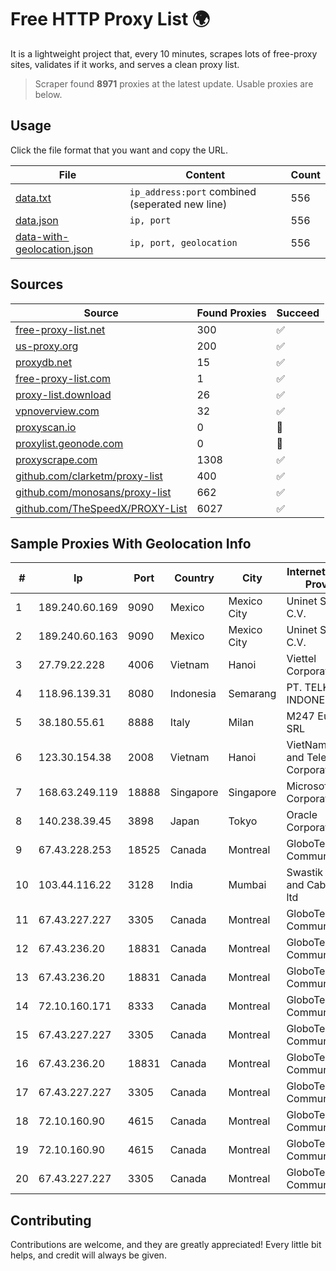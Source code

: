 
# Free HTTP Proxy List 🌍

It is a lightweight project that, every 10 minutes, scrapes lots of free-proxy sites, validates if it works, and serves a clean proxy list.


> Scraper found **8971** proxies at the latest update. Usable proxies are below.

## Usage

Click the file format that you want and copy the URL.


|File|Content|Count|
|----|-------|-----|
|[data.txt](https://raw.githubusercontent.com/themiralay/Proxy-List-World/master/data.txt)|`ip_address:port` combined (seperated new line)|556|
|[data.json](https://raw.githubusercontent.com/themiralay/Proxy-List-World/master/data.json)|`ip, port`|556|
|[data-with-geolocation.json](https://raw.githubusercontent.com/themiralay/Proxy-List-World/master/data-with-geolocation.json)|`ip, port, geolocation`|556|

## Sources

|Source|Found Proxies|Succeed|
|------|-------------|-------|
|[free-proxy-list.net](https://free-proxy-list.net)|300|✅|
|[us-proxy.org](https://www.us-proxy.org)|200|✅|
|[proxydb.net](http://proxydb.net)|15|✅|
|[free-proxy-list.com](https://free-proxy-list.com/?page=&port=&type%5B%5D=http&type%5B%5D=https&up_time=0&search=Search)|1|✅|
|[proxy-list.download](https://www.proxy-list.download/HTTP)|26|✅|
|[vpnoverview.com](https://vpnoverview.com/privacy/anonymous-browsing/free-proxy-servers)|32|✅|
|[proxyscan.io](https://www.proxyscan.io)|0|🚫|
|[proxylist.geonode.com](https://proxylist.geonode.com/api/proxy-list?limit=300&page=1&sort_by=lastChecked&sort_type=desc&protocols=http,https)|0|🚫|
|[proxyscrape.com](https://api.proxyscrape.com/v2/?request=displayproxies&protocol=http&timeout=10000&country=all&ssl=all&anonymity=all)|1308|✅|
|[github.com/clarketm/proxy-list](https://raw.githubusercontent.com/clarketm/proxy-list/master/proxy-list-raw.txt)|400|✅|
|[github.com/monosans/proxy-list](https://raw.githubusercontent.com/monosans/proxy-list/main/proxies/http.txt)|662|✅|
|[github.com/TheSpeedX/PROXY-List](https://raw.githubusercontent.com/TheSpeedX/PROXY-List/master/http.txt)|6027|✅|


## Sample Proxies With Geolocation Info

|#|Ip|Port|Country|City|Internet Service Provider|
|-|--|----|-------|----|-------------------------|
|1|189.240.60.169|9090|Mexico|Mexico City|Uninet S.A. de C.V.|
|2|189.240.60.163|9090|Mexico|Mexico City|Uninet S.A. de C.V.|
|3|27.79.22.228|4006|Vietnam|Hanoi|Viettel Corporation|
|4|118.96.139.31|8080|Indonesia|Semarang|PT. TELKOM INDONESIA|
|5|38.180.55.61|8888|Italy|Milan|M247 Europe SRL|
|6|123.30.154.38|2008|Vietnam|Hanoi|VietNam Post and Telecom Corporation|
|7|168.63.249.119|18888|Singapore|Singapore|Microsoft Corporation|
|8|140.238.39.45|3898|Japan|Tokyo|Oracle Corporation|
|9|67.43.228.253|18525|Canada|Montreal|GloboTech Communications|
|10|103.44.116.22|3128|India|Mumbai|Swastik Internet and Cables pvt. ltd|
|11|67.43.227.227|3305|Canada|Montreal|GloboTech Communications|
|12|67.43.236.20|18831|Canada|Montreal|GloboTech Communications|
|13|67.43.236.20|18831|Canada|Montreal|GloboTech Communications|
|14|72.10.160.171|8333|Canada|Montreal|GloboTech Communications|
|15|67.43.227.227|3305|Canada|Montreal|GloboTech Communications|
|16|67.43.236.20|18831|Canada|Montreal|GloboTech Communications|
|17|67.43.227.227|3305|Canada|Montreal|GloboTech Communications|
|18|72.10.160.90|4615|Canada|Montreal|GloboTech Communications|
|19|72.10.160.90|4615|Canada|Montreal|GloboTech Communications|
|20|67.43.227.227|3305|Canada|Montreal|GloboTech Communications|



## Contributing

Contributions are welcome, and they are greatly appreciated! Every
little bit helps, and credit will always be given.


